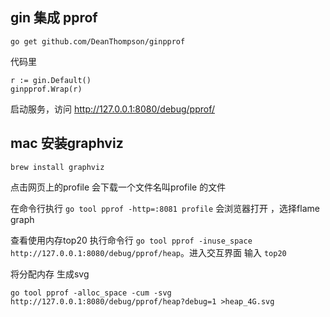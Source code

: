 ## gin 集成 pprof

`go get github.com/DeanThompson/ginpprof`

代码里 

```
r := gin.Default()
ginpprof.Wrap(r)
```

启动服务，访问 http://127.0.0.1:8080/debug/pprof/

## mac 安装graphviz

`brew install graphviz`

点击网页上的profile 会下载一个文件名叫profile 的文件

在命令行执行 `go tool pprof -http=:8081 profile` 会浏览器打开 ，选择flame graph 

查看使用内存top20
执行命令行 `go tool pprof -inuse_space http://127.0.0.1:8080/debug/pprof/heap`。进入交互界面 输入 `top20`


将分配内存 生成svg

`go tool pprof -alloc_space -cum -svg http://127.0.0.1:8080/debug/pprof/heap?debug=1 >heap_4G.svg`
